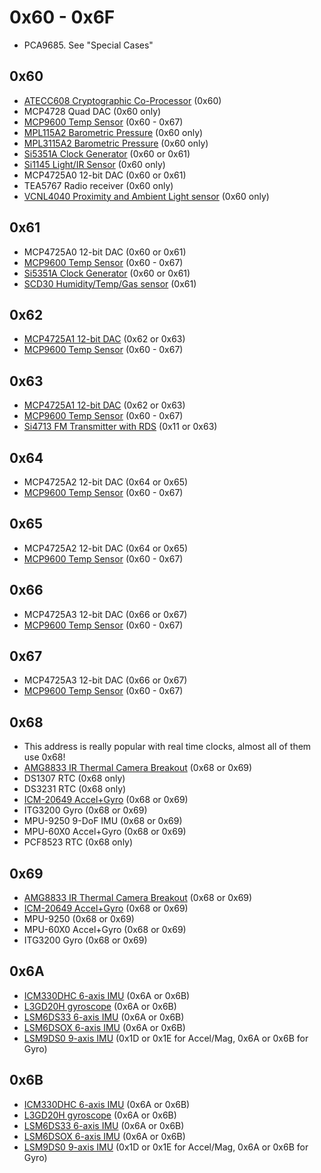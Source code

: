 <!--- SPDX-FileCopyrightText: 2022 Alec Delaney for Adafruit Industries --->
<!--- SPDX-License-Identifier: MIT --->

# 0x60 - 0x6F

- PCA9685.  See "Special Cases"

## 0x60

- [ATECC608 Cryptographic Co-Processor](https://www.adafruit.com/product/4314) (0x60)
- MCP4728 Quad DAC (0x60 only)
- [MCP9600 Temp Sensor](https://www.adafruit.com/product/4101) (0x60 - 0x67)
- [MPL115A2 Barometric Pressure](https://www.adafruit.com/product/992) (0x60 only)
- [MPL3115A2 Barometric Pressure](https://www.adafruit.com/product/1893) (0x60 only)
- [Si5351A Clock Generator](https://www.adafruit.com/product/2045) (0x60 or 0x61)
- [Si1145 Light/IR Sensor](https://www.adafruit.com/product/1777) (0x60 only)
- MCP4725A0 12-bit DAC (0x60 or 0x61)
- TEA5767 Radio receiver (0x60 only)
- [VCNL4040 Proximity and Ambient Light sensor](https://www.adafruit.com/product/4161) (0x60 only)

## 0x61

- MCP4725A0 12-bit DAC (0x60 or 0x61)
- [MCP9600 Temp Sensor](https://www.adafruit.com/product/4101) (0x60 - 0x67)
- [Si5351A Clock Generator](https://www.adafruit.com/product/2045) (0x60 or 0x61)
- [SCD30 Humidity/Temp/Gas sensor](https://www.adafruit.com/product/4867) (0x61)

## 0x62

- [MCP4725A1 12-bit DAC](https://www.adafruit.com/product/935) (0x62 or 0x63)
- [MCP9600 Temp Sensor](https://www.adafruit.com/product/4101) (0x60 - 0x67)

## 0x63

- [MCP4725A1 12-bit DAC](https://www.adafruit.com/product/935) (0x62 or 0x63)
- [MCP9600 Temp Sensor](https://www.adafruit.com/product/4101) (0x60 - 0x67)
- [Si4713 FM Transmitter with RDS](https://www.adafruit.com/product/1958) (0x11 or 0x63)

## 0x64

- MCP4725A2 12-bit DAC (0x64 or 0x65)
- [MCP9600 Temp Sensor](https://www.adafruit.com/product/4101) (0x60 - 0x67)

## 0x65

- MCP4725A2 12-bit DAC (0x64 or 0x65)
- [MCP9600 Temp Sensor](https://www.adafruit.com/product/4101) (0x60 - 0x67)

## 0x66

- MCP4725A3 12-bit DAC (0x66 or 0x67)
- [MCP9600 Temp Sensor](https://www.adafruit.com/product/4101) (0x60 - 0x67)

## 0x67

- MCP4725A3 12-bit DAC (0x66 or 0x67)
- [MCP9600 Temp Sensor](https://www.adafruit.com/product/4101) (0x60 - 0x67)

## 0x68

- This address is really popular with real time clocks, almost all of them use 0x68!
- [AMG8833 IR Thermal Camera Breakout](https://www.adafruit.com/product/3538) (0x68 or 0x69)
- DS1307 RTC (0x68 only)
- DS3231 RTC (0x68 only)
- [ICM-20649 Accel+Gyro](https://adafruit.com/product/4464) (0x68 or 0x69)
- ITG3200 Gyro (0x68 or 0x69)
- MPU-9250 9-DoF IMU (0x68 or 0x69)
- MPU-60X0 Accel+Gyro (0x68 or 0x69)
- PCF8523 RTC (0x68 only)

## 0x69

- [AMG8833 IR Thermal Camera Breakout](https://www.adafruit.com/product/3538) (0x68 or 0x69)
- [ICM-20649 Accel+Gyro](https://adafruit.com/product/4464) (0x68 or 0x69)
- MPU-9250 (0x68 or 0x69)
- MPU-60X0 Accel+Gyro (0x68 or 0x69)
- ITG3200 Gyro (0x68 or 0x69)

## 0x6A

- [ICM330DHC 6-axis IMU](https://www.adafruit.com/product/4502) (0x6A or 0x6B)
- [L3GD20H gyroscope](https://www.adafruit.com/product/1714) (0x6A or 0x6B)
- [LSM6DS33 6-axis IMU](https://www.adafruit.com/product/4480) (0x6A or 0x6B)
- [LSM6DSOX 6-axis IMU](https://adafruit.com/product/4438) (0x6A or 0x6B)
- [LSM9DS0 9-axis IMU](https://www.adafruit.com/product/2021) (0x1D or 0x1E for Accel/Mag, 0x6A or 0x6B for Gyro)

## 0x6B

- [ICM330DHC 6-axis IMU](https://www.adafruit.com/product/4502) (0x6A or 0x6B)
- [L3GD20H gyroscope](https://www.adafruit.com/product/1714) (0x6A or 0x6B)
- [LSM6DS33 6-axis IMU](https://www.adafruit.com/product/4480) (0x6A or 0x6B)
- [LSM6DSOX 6-axis IMU](https://adafruit.com/product/4438) (0x6A or 0x6B)
- [LSM9DS0 9-axis IMU](https://www.adafruit.com/product/2021) (0x1D or 0x1E for Accel/Mag, 0x6A or 0x6B for Gyro)
